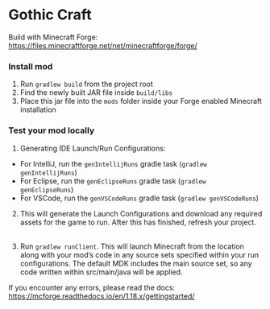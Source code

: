 # Gothic Craft
Build with Minecraft Forge:
https://files.minecraftforge.net/net/minecraftforge/forge/

### Install mod
1. Run `gradlew build` from the project root
2. Find the newly built JAR file inside `build/libs`
3. Place this jar file into the `mods` folder inside your Forge enabled Minecraft installation

### Test your mod locally

1. Generating IDE Launch/Run Configurations:
 - For IntelliJ, run the `genIntellijRuns` gradle task (`gradlew genIntellijRuns`)
 - For Eclipse, run the `genEclipseRuns` gradle task (`gradlew genEclipseRuns`)
 - For VSCode, run the `genVSCodeRuns` gradle task (`gradlew genVSCodeRuns`)

2. This will generate the Launch Configurations and download any required assets for the game to run. After this has finished, refresh your project.<br /><br />
   
3. Run `gradlew runClient`.  This will launch Minecraft from the <runDir> location along with your mod’s code in any source sets specified within your run configurations. The default MDK includes the main source set, so any code written within src/main/java will be applied.

If you encounter any errors, please read the docs: https://mcforge.readthedocs.io/en/1.18.x/gettingstarted/